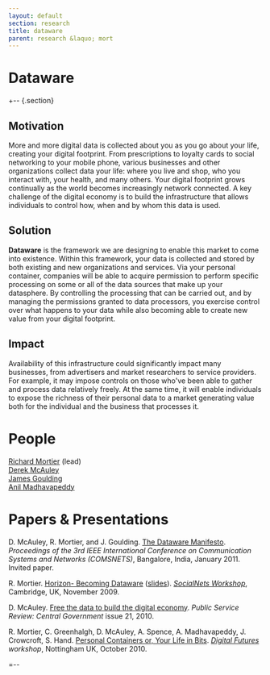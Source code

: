 ```yaml
---
layout: default
section: research
title: dataware
parent: research &laquo; mort
---
```


Dataware
========

+-- {.section}

Motivation
----------

More and more digital data is collected about you as you go about your
life, creating your digital footprint.  From prescriptions to loyalty
cards to social networking to your mobile phone, various businesses
and other organizations collect data your life: where you live and
shop, who you interact with, your health, and many others.  Your
digital footprint grows continually as the world becomes increasingly
network connected.  A key challenge of the digital economy is to build
the infrastructure that allows individuals to control how, when and by
whom this data is used.  

Solution
--------

__Dataware__ is the framework we are designing to enable this market
to come into existence.  Within this framework, your data is collected
and stored by both existing and new organizations and services. Via
your personal container, companies will be able to acquire permission
to perform specific processing on some or all of the data sources that
make up your datasphere.  By controlling the processing that can be
carried out, and by managing the permissions granted to data
processors, you exercise control over what happens to your data while
also becoming able to create new value from your digital footprint.

Impact
------

Availability of this infrastructure could significantly impact many
businesses, from advertisers and market researchers to service
providers.  For example, it may impose controls on those who've been
able to gather and process data relatively freely.  At the same time,
it will enable individuals to expose the richness of their personal
data to a market generating value both for the individual and the
business that processes it. 

People
======

[Richard Mortier](http://www.cs.nott.ac.uk/~rmm/) (lead)  
[Derek McAuley](http://www.cs.nott.ac.uk/~drm/)  
[James Goulding](http://www.nottingham.ac.uk/computerscience/people/james.goulding)  
[Anil Madhavapeddy](http://anil.recoil.org/)


Papers & Presentations
======================

D. McAuley, R. Mortier, and J. Goulding. [The Dataware
Manifesto][comsnet].  _Proceedings of the 3rd IEEE International
Conference on Communication Systems and Networks (COMSNETS)_,
Bangalore, India, January 2011. Invited paper.

R. Mortier.  [Horizon- Becoming Dataware][sn-video]
([slides][sn-slides]). _[SocialNets
Workshop](http://www.cl.cam.ac.uk/research/srg/netos/socialnets/)_,
Cambridge, UK, November 2009.  

D. McAuley.  [Free the data to build the digital economy][psr].
_Public Service Review: Central Government_ issue 21, 2010.

R. Mortier, C. Greenhalgh, D. McAuley, A. Spence, A. Madhavapeddy,
J. Crowcroft, S. Hand.  [Personal Containers or, Your Life in Bits][digifut].
_[Digital Futures](https://www.horizon.ac.uk/news/digitalfutures/)
workshop_, Nottingham UK, October 2010. 

[sn-slides]: http://www.cl.cam.ac.uk/research/srg/netos/socialnets/slides/Richard_Motier.pdf
[sn-video]: http://www.cl.cam.ac.uk/research/srg/netos/socialnets/videos/10.mp4
[psr]: http://edition.pagesuite-professional.co.uk/launch.aspx?referral=other&pnum=192&refresh=q04PLg1590Xk&EID=4ba92dfe-08ee-438f-a709-7e96ca441567&skip=
[comsnet]: http://dx.doi.org/10.1109/COMSNETS.2011.5716491
[digifut]: https://www.horizon.ac.uk/images/stories/f76-Mortier.pdf

=--
